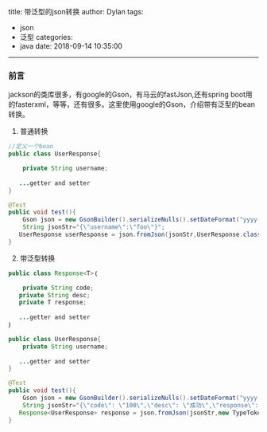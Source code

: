 title: 带泛型的json转换
author: Dylan
tags:
  - json
  - 泛型
categories:
  - java
date: 2018-09-14 10:35:00
---
### 前言
jackson的类库很多，有google的Gson，有马云的fastJson,还有spring boot用的fasterxml，等等，还有很多。这里使用google的Gson，介绍带有泛型的bean转换。
1. 普通转换

```java
//定义一个bean
public class UserResponse{

	private String username;
    
   ...getter and setter 
}

@Test
public void test(){
	Gson json = new GsonBuilder().serializeNulls().setDateFormat("yyyy-MM-dd HH:mm:ss").create();
	String jsonStr="{\"username\":\"foo\"}";
   UserResponse userResponse = json.fromJson(jsonStr,UserResponse.class);
}
```

2. 带泛型转换

```java
public class Response<T>｛

	private String code;
   private String desc;
   private T response;
   
   ...getter and setter
｝

public class UserResponse{
	private String username;
    
   ...getter and setter 
}

@Test
public void test(){
	Gson json = new GsonBuilder().serializeNulls().setDateFormat("yyyy-MM-dd HH:mm:ss").create();
	String jsonStr="{\"code\": \"100\",\"desc\": \"成功\",\"response\": {\"username\": \"foo\"}}";
   Response<UserResponse> response = json.fromJson(jsonStr,new TypeToken<Response<UserResponse>>(){}.getType());
}
```
